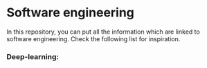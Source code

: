 # Software engineering

In this repository, you can put all the information which are linked to software
engineering. Check the following list for inspiration.


### Deep-learning:
